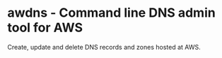 
# awdns - Command line DNS admin tool for AWS

Create, update and delete DNS records and zones hosted at AWS.

